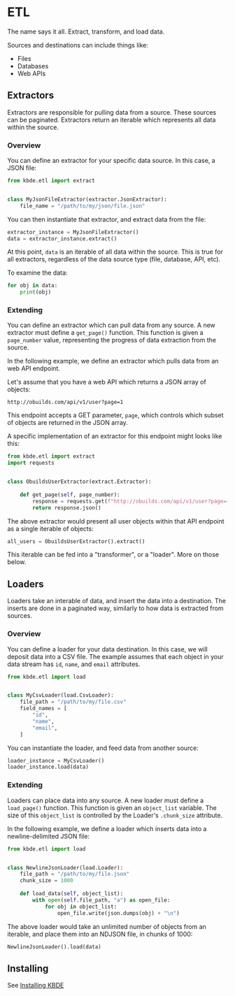 # ETL

The name says it all. Extract, transform, and load data.

Sources and destinations can include things like:

- Files
- Databases
- Web APIs


## Extractors

Extractors are responsible for pulling data from a source. These sources can be paginated. Extractors return an iterable which represents all data within the source.

### Overview

You can define an extractor for your specific data source. In this case, a JSON file:

```python
from kbde.etl import extract


class MyJsonFileExtractor(extractor.JsonExtractor):
    file_name = "/path/to/my/json/file.json"
```

You can then instantiate that extractor, and extract data from the file:

```python
extractor_instance = MyJsonFileExtractor()
data = extractor_instance.extract()
```

At this point, `data` is an iterable of all data within the source. This is true for all extractors, regardless of the data source type (file, database, API, etc).

To examine the data:

```python
for obj in data:
    print(obj)
```


### Extending

You can define an extractor which can pull data from any source. A new extractor must define a `get_page()` function. This function is given a `page_number` value, representing the progress of data extraction from the source.

In the following example, we define an extractor which pulls data from an web API endpoint.

Let's assume that you have a web API which returns a JSON array of objects:

```
http://obuilds.com/api/v1/user?page=1
```

This endpoint accepts a GET parameter, `page`, which controls which subset of objects are returned in the JSON array.

A specific implementation of an extractor for this endpoint might looks like this:

```python
from kbde.etl import extract
import requests


class ObuildsUserExtractor(extract.Extractor):
    
    def get_page(self, page_number):
        response = requests.get(f"http://obuilds.com/api/v1/user?page={page_number}")
        return response.json()
```

The above extractor would present all user objects within that API endpoint as a single iterable of objects:

```python
all_users = ObuildsUserExtractor().extract()
```

This iterable can be fed into a "transformer", or a "loader". More on those below.


## Loaders

Loaders take an interable of data, and insert the data into a destination. The inserts are done in a paginated way, similarly to how data is extracted from sources.


### Overview

You can define a loader for your data destination. In this case, we will deposit data into a CSV file. The example assumes that each object in your data stream has `id`, `name`, and `email` attributes.

```python
from kbde.etl import load


class MyCsvLoader(load.CsvLoader):
    file_path = "/path/to/my/file.csv"
    field_names = [
        "id",
        "name",
        "email",
    ]
```

You can instantiate the loader, and feed data from another source:

```python
loader_instance = MyCsvLoader()
loader_instance.load(data)
```


### Extending

Loaders can place data into any source. A new loader must define a `load_page()` function. This function is given an `object_list` variable. The size of this `object_list` is controlled by the Loader's `.chunk_size` attribute.

In the following example, we define a loader which inserts data into a newline-delimited JSON file:

```python
from kbde.etl import load


class NewlineJsonLoader(load.Loader):
    file_path = "/path/to/my/file.json"
    chunk_size = 1000
    
    def load_data(self, object_list):
        with open(self.file_path, "a") as open_file:
            for obj in object_list:
                open_file.write(json.dumps(obj) + "\n")
```

The above loader would take an unlimited number of objects from an iterable, and place them into an NDJSON file, in chunks of 1000:

```python
NewlineJsonLoader().load(data)
```


## Installing

See [Installing KBDE](../../../README.md#installing)
